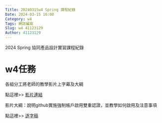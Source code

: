```yaml
---
Title: 20240315w4 Spring 課程紀錄
Date: 2024-03-15 16:00
Category: w4
Tags: 網誌編寫
Slug: w4 41123129
Author: 41123129
---
```


2024 Spring 協同產品設計實習課程紀錄

<!-- PELICAN_END_SUMMARY -->

# w4任務
各組分工將老師的教學影片上字幕及大綱


點這裡>> [影片連結]

影片大綱：說明github實施強制帳戶啟用雙重認證，並教學如何啟用及注意事項

[影片連結]: https://drive.google.com/file/d/1nC4yt5ZCwxXlkaQEUJaDuckTLnfg-tD3/view?usp=sharing

點這裡>> [逐字稿]


[逐字稿]: https://drive.google.com/file/d/1rLWppQAdR5QJujmCf4a7DJLa2_BxBNpH/view?usp=sharing


